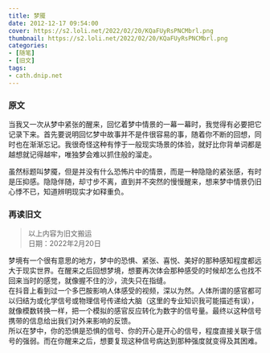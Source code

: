 ```yaml
---
title: 梦魇
date: 2012-12-17 09:54:00
cover: https://s2.loli.net/2022/02/20/KQaFUyRsPNCMbrl.png
thumbnail: https://s2.loli.net/2022/02/20/KQaFUyRsPNCMbrl.png
categories: 
- [随笔]
- [旧文]
tags: 
- cath.dnip.net
---
```

### 原文
当我又一次从梦中紧张的醒来，回忆着梦中情景的一幕一幕时，我觉得有必要把它记录下来。首先要说明回忆梦中故事并不是件很容易的事，随着你不断的回想，同时也在渐渐忘记。我很奇怪这种有悖于一般现实场景的体验，就好比你背单词都是越想就记得越牢，唯独梦会难以抓住般的溜走。

虽然标题叫梦魇，但是并没有什么恐怖片中的情景，而是一种隐隐的紧张感，有时是压抑感。隐隐伴随，却寸步不离，直到并不突然的慢慢醒来，想来梦中情景仍旧心悸不已，知道辨明现实才如释重负。

<!--more-->

### 再读旧文
> 以上内容为旧文搬运  
> 日期：2022年2月20日

梦境有一个很有意思的地方，梦中的恐惧、紧张、喜悦、美好的那种感知程度都远大于现实世界。在醒来之后回想梦境，想要再次体会那种感受的时候却怎么也找不回来当时的感觉，就像握不住的沙，流失只在指缝。  
在抖音上看到过一个多巴胺影响人体感受的视频，深以为然。人体所谓的感官都可以归结为或化学信号或物理信号传递给大脑（这里的专业知识我可能描述有误），就像模数转换一样，把一个模拟的感官反应转化为数字的信号量。最终以这种信号携带的信息给出我们对外来影响的反馈。  
所以在梦中，你的恐惧是恐惧的信号、你的开心是开心的信号，程度直接关联于信号的强弱。而在你醒来之后，想要复现这种信号病达到那种强度就变得及其困难。
